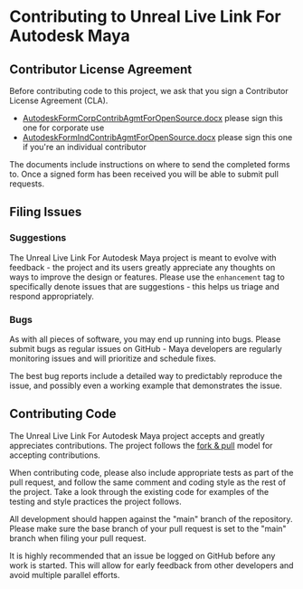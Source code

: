 # Contributing to Unreal Live Link For Autodesk Maya

## Contributor License Agreement #
Before contributing code to this project, we ask that you sign a Contributor License Agreement (CLA).

+ [AutodeskFormCorpContribAgmtForOpenSource.docx](AutodeskFormCorpContribAgmtForOpenSource.docx) please sign this one for corporate use
+ [AutodeskFormIndContribAgmtForOpenSource.docx](AutodeskFormIndContribAgmtForOpenSource.docx) please sign this one if you're an individual contributor

The documents include instructions on where to send the completed forms to.  Once a signed form has been received you will be able to submit pull requests.


## Filing Issues

### Suggestions

The Unreal Live Link For Autodesk Maya project is meant to evolve with feedback - the project and its users greatly appreciate any thoughts on ways to improve the design or features. Please use the `enhancement` tag to specifically denote issues that are suggestions - this helps us triage and respond appropriately.

### Bugs

As with all pieces of software, you may end up running into bugs. Please submit bugs as regular issues on GitHub - Maya developers are regularly monitoring issues and will prioritize and schedule fixes.

The best bug reports include a detailed way to predictably reproduce the issue, and possibly even a working example that demonstrates the issue.

## Contributing Code

The Unreal Live Link For Autodesk Maya project accepts and greatly appreciates contributions. The project follows the [fork & pull](https://help.github.com/articles/using-pull-requests/#fork--pull) model for accepting contributions.

When contributing code, please also include appropriate tests as part of the pull request, and follow the same comment and coding style as the rest of the project. Take a look through the existing code for examples of the testing and style practices the project follows.

All development should happen against the "main" branch of the repository. Please make sure the base branch of your pull request is set to the "main" branch when filing your pull request.

It is highly recommended that an issue be logged on GitHub before any work is started.  This will allow for early feedback from other developers and avoid multiple parallel efforts.
